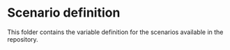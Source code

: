 # Scenario definition

This folder contains the variable definition for the scenarios available in the repository.